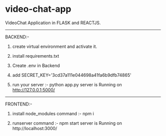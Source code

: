 # video-chat-app
VideoChat Application in FLASK and REACTJS.

_______________________________________________________
BACKEND:-


1. create virtual environment and activate it.
2. install requirements.txt

3. Create .env in Backend 
4. add SECRET_KEY='3cd37a111e044698a41fa6b9dfb74865'

5. run your server :- python app.py
   server is Running on http://127.0.0.1:5000/

________________________________________________________
FRONTEND:-

1. install node_modules command :- npm i

2. runserver command :- npm start
   server is Running on http://localhost:3000/
